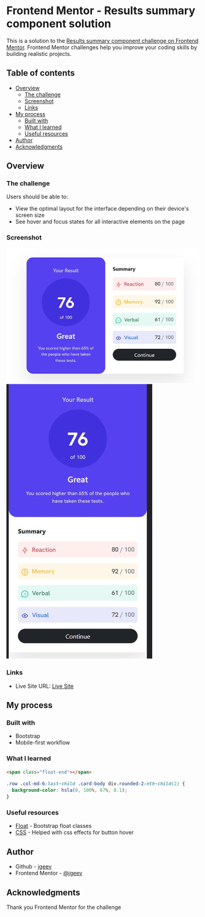 # Frontend Mentor - Results summary component solution

This is a solution to the [Results summary component challenge on Frontend Mentor](https://www.frontendmentor.io/challenges/results-summary-component-CE_K6s0maV). Frontend Mentor challenges help you improve your coding skills by building realistic projects.

## Table of contents

- [Overview](#overview)
  - [The challenge](#the-challenge)
  - [Screenshot](#screenshot)
  - [Links](#links)
- [My process](#my-process)
  - [Built with](#built-with)
  - [What I learned](#what-i-learned)
  - [Useful resources](#useful-resources)
- [Author](#author)
- [Acknowledgments](#acknowledgments)

## Overview

### The challenge

Users should be able to:

- View the optimal layout for the interface depending on their device's screen size
- See hover and focus states for all interactive elements on the page

### Screenshot

![](./desktopCapture.jpg)
![](./mobileCapture.jpg)

### Links

- Live Site URL: [Live Site](#)

## My process

### Built with

- Bootstrap
- Mobile-first workflow

### What I learned

```html
<span class="float-end"></span>
```

```css
.row .col-md-6:last-child .card-body div.rounded-2:nth-child(2) {
  background-color: hsla(0, 100%, 67%, 0.1);
}
```

### Useful resources

- [Float](https://www.youtube.com/watch?v=wKjHj-EE_QE) - Bootstrap float classes
- [CSS](https://stackoverflow.com/questions/25923623/change-hover-color-on-a-button-with-bootstrap-customization) - Helped with css effects for button hover

## Author

- Github - [jgeev](https://github.com/jgeev)
- Frontend Mentor - [@jgeev](https://www.frontendmentor.io/profile/jgeev)

## Acknowledgments

Thank you Frontend Mentor for the challenge
